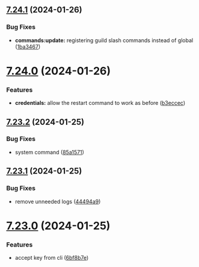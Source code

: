 ## [7.24.1](https://github.com/onesoft-sudo/sudobot/compare/v7.24.0...v7.24.1) (2024-01-26)


### Bug Fixes

* **commands:update:** registering guild slash commands instead of global ([1ba3467](https://github.com/onesoft-sudo/sudobot/commit/1ba3467f2bfc6a6092ec2c64bc0c056423f0c939))



# [7.24.0](https://github.com/onesoft-sudo/sudobot/compare/v7.23.2...v7.24.0) (2024-01-26)


### Features

* **credentials:** allow the restart command to work as before ([b3eccec](https://github.com/onesoft-sudo/sudobot/commit/b3eccec97d7ca6771e071776c0a1420548c7d5fa))



## [7.23.2](https://github.com/onesoft-sudo/sudobot/compare/v7.23.1...v7.23.2) (2024-01-25)


### Bug Fixes

* system command ([85a1571](https://github.com/onesoft-sudo/sudobot/commit/85a1571685f860879ff14871a5d042948ecf8a01))



## [7.23.1](https://github.com/onesoft-sudo/sudobot/compare/v7.23.0...v7.23.1) (2024-01-25)


### Bug Fixes

* remove unneeded logs ([44494a9](https://github.com/onesoft-sudo/sudobot/commit/44494a9f0c59011bebf8fb8945a0c2a72d9fec3d))



# [7.23.0](https://github.com/onesoft-sudo/sudobot/compare/v7.22.0...v7.23.0) (2024-01-25)


### Features

* accept key from cli ([6bf8b7e](https://github.com/onesoft-sudo/sudobot/commit/6bf8b7e7851b9fdcb092b1329caad22bd335f604))



